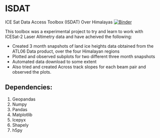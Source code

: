 # ISDAT
ICE Sat Data Access Toolbox (ISDAT) Over Himalayas
[![Binder](https://mybinder.org/badge_logo.svg)](https://mybinder.org/v2/gh/Sharanb02/ISDAT.git/main)

This toolbox was a experimental project to try and learn to work with ICESat-2 Laser Altimetry data and have acheived the following:
* Created 3 month snapshots of land ice heights data obtained from the ATL06 Data product, over the four Himalayan regions
* Plotted and observed subplots for two different three month snapshots
* Automated data download to some extent
* Also tried and created Across track slopes for each beam pair and observed the plots.

## Dependencies:
1. Geopandas
2. Numpy
3. Pandas
4. Matplotlib
5. Icepyx
6. Shapely
7. h5py
